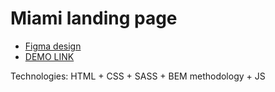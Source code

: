 # Miami landing page
- [Figma design](https://www.figma.com/file/nHz8bflIwJaWP3P99vKTH5/miami_home_new?node-id=0%3A2)
- [DEMO LINK](https://danylo-onishchuk.github.io/layout_miami/)

Technologies: HTML + CSS + SASS + BEM methodology + JS
